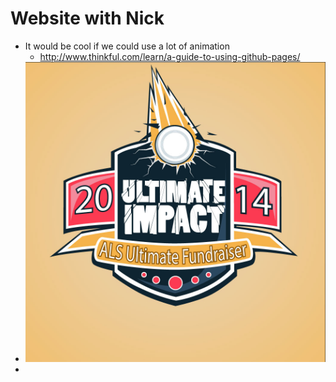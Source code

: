 # Website with Nick

- It would be cool if we could use a lot of animation
    + http://www.thinkful.com/learn/a-guide-to-using-github-pages/ 
- ![Also look at Nick's Logo](ALS.jpg)
- 